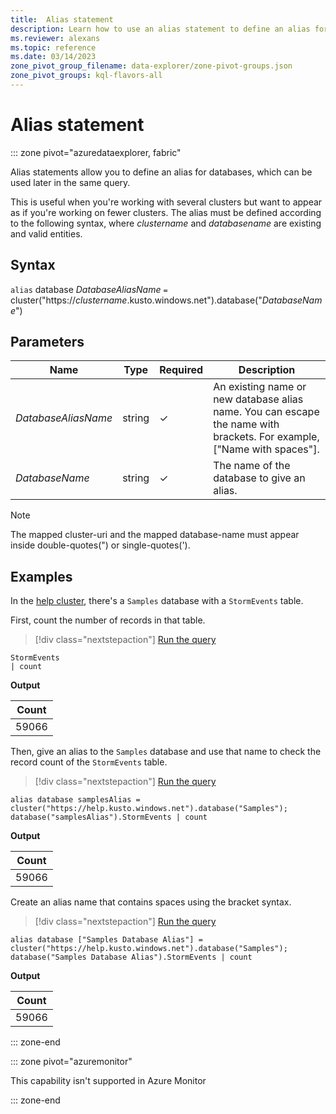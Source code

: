 ```yaml
---
title:  Alias statement
description: Learn how to use an alias statement to define an alias for a database that is used for a query.
ms.reviewer: alexans
ms.topic: reference
ms.date: 03/14/2023
zone_pivot_group_filename: data-explorer/zone-pivot-groups.json
zone_pivot_groups: kql-flavors-all
---
```

# Alias statement

::: zone pivot="azuredataexplorer, fabric"

Alias statements allow you to define an alias for databases, which can be used later in the same query.

This is useful when you're working with several clusters but want to appear as if you're working on fewer clusters.
The alias must be defined according to the following syntax, where *clustername* and *databasename* are existing and valid entities.

## Syntax

`alias` database *DatabaseAliasName* `=` cluster("https://*clustername*.kusto.windows.net").database("*DatabaseName*")

## Parameters

|Name|Type|Required|Description|
|--|--|--|--|
|*DatabaseAliasName*|string|&check;|An existing name or new database alias name. You can escape the name with brackets. For example, ["Name with spaces"]. |
|*DatabaseName*|string|&check;|The name of the database to give an alias.|

> [!NOTE]
> The mapped cluster-uri and the mapped database-name must appear inside double-quotes(") or single-quotes(').

## Examples

In the [help cluster](https://dataexplorer.azure.com/clusters/help/), there's a `Samples` database with a `StormEvents` table.

First, count the number of records in that table.

> [!div class="nextstepaction"]
> <a href="https://dataexplorer.azure.com/clusters/help/databases/Samples?query=H4sIAAAAAAAAAwsuyS/KdS1LzSsp5uWqUUjOL80rAQDPjygQFAAAAA==" target="_blank">Run the query</a>

```kusto
StormEvents
| count
```

**Output**

|Count|
|--|
|59066|

Then, give an alias to the `Samples` database and use that name to check the record count of the `StormEvents` table.

> [!div class="nextstepaction"]
> <a href="https://dataexplorer.azure.com/clusters/help/databases/Samples?query=H4sIAAAAAAAAA03MsQ5AMBCA4V3iHS6dWGonBoMn8ARHL9GotnGHxcMTIqxf/vzoLDIYFOyRCRjn6IibW2sY3MpCS6ZGkchlUYzkop4uDHq33oSdtSdRuX4PmeqehcqrNPn0P77yTsIytxt5YThgCKuXE70pLeGKAAAA" target="_blank">Run the query</a>

```kusto
alias database samplesAlias = cluster("https://help.kusto.windows.net").database("Samples");
database("samplesAlias").StormEvents | count
```

**Output**

|Count|
|--|
|59066|

Create an alias name that contains spaces using the bracket syntax.

> [!div class="nextstepaction"]
> <a href="https://dataexplorer.azure.com/clusters/help/databases/Samples?query=H4sIAAAAAAAAA0vMyUwsVkhJLElMSixOVYhWCk7MLchJLVZwgQk5glQoxSrYKiTnlBaXpBZpKGWUlBQUW+nrZ6TmFOhlAwXz9coz81Lyy4v18lJLlDT1YOZpwIxT0rTm5cIQRbdEUy+4JL8o17UsNa+kWKFGITm/NK8EACbMiWaiAAAA" target="_blank">Run the query</a>

```kusto
alias database ["Samples Database Alias"] = cluster("https://help.kusto.windows.net").database("Samples");
database("Samples Database Alias").StormEvents | count
```

**Output**

|Count|
|--|
|59066|

::: zone-end

::: zone pivot="azuremonitor"

This capability isn't supported in Azure Monitor

::: zone-end
